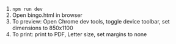 1. `npm run dev`
1. Open bingo.html in browser
1. To preview: Open Chrome dev tools, toggle device toolbar, set dimensions to 850x1100
1. To print: print to PDF, Letter size, set margins to none
